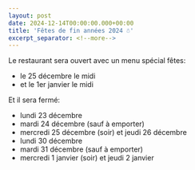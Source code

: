```yaml
---
layout: post
date: 2024-12-14T00:00:00.000+00:00
title: 'Fêtes de fin années 2024 ☃️'
excerpt_separator: <!--more-->
---
```

Le restaurant sera ouvert avec un menu spécial fêtes:
- le 25 décembre le midi
- et le 1er janvier le midi

Et il sera fermé:
- lundi 23 décembre
- mardi 24 décembre (sauf à emporter)
- mercredi 25 décembre (soir) et jeudi 26 décembre
- lundi 30 décembre
- mardi 31 décembre (sauf à emporter)
- mercredi 1 janvier (soir) et jeudi 2 janvier
<!--more-->
